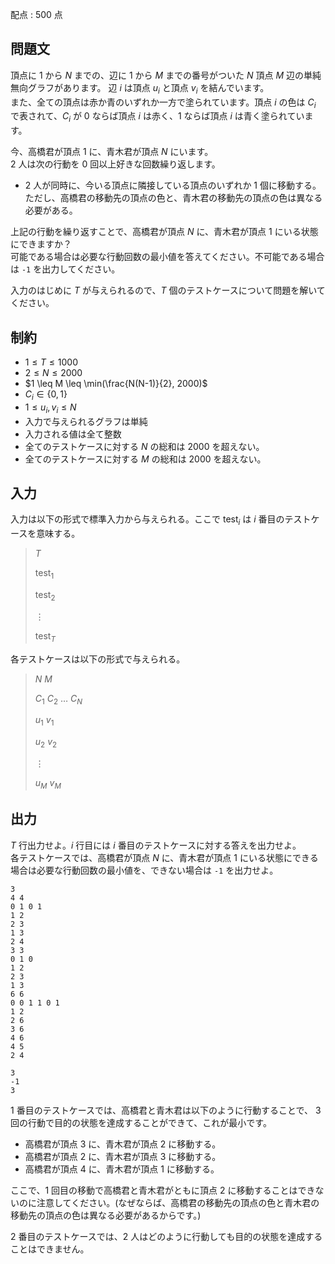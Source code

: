 配点 : $500$ 点

## 問題文

頂点に $1$ から $N$ までの、辺に $1$ から $M$ までの番号がついた $N$ 頂点 $M$ 辺の単純無向グラフがあります。  辺 $i$ は頂点 $u_i$ と頂点 $v_i$ を結んでいます。<br>
また、全ての頂点は赤か青のいずれか一方で塗られています。頂点 $i$ の色は $C_i$ で表されて、$C_i$ が $0$ ならば頂点 $i$ は赤く、$1$ ならば頂点 $i$ は青く塗られています。

今、高橋君が頂点 $1$ に、青木君が頂点 $N$ にいます。<br>
2 人は次の行動を $0$ 回以上好きな回数繰り返します。

- 2 人が同時に、今いる頂点に隣接している頂点のいずれか 1 個に移動する。<br>
    ただし、高橋君の移動先の頂点の色と、青木君の移動先の頂点の色は異なる必要がある。

上記の行動を繰り返すことで、高橋君が頂点 $N$ に、青木君が頂点 $1$ にいる状態にできますか？<br>
可能である場合は必要な行動回数の最小値を答えてください。不可能である場合は `-1` を出力してください。

入力のはじめに $T$ が与えられるので、$T$ 個のテストケースについて問題を解いてください。

## 制約

- $1 \leq T \leq 1000$
- $2 \leq N \leq 2000$
- $1 \leq M \leq \min(\frac{N(N-1)}{2}, 2000)$
- $C_i \in \lbrace 0, 1 \rbrace$
- $1 \leq u_i, v_i \leq N$
- 入力で与えられるグラフは単純
- 入力される値は全て整数
- 全てのテストケースに対する $N$ の総和は $2000$ を超えない。
- 全てのテストケースに対する $M$ の総和は $2000$ を超えない。

## 入力

入力は以下の形式で標準入力から与えられる。ここで $\text{test}_i$ は $i$ 番目のテストケースを意味する。

> $T$
> 
> $\text{test}_1$
> 
> $\text{test}_2$
> 
> $\vdots$
> 
> $\text{test}_T$

各テストケースは以下の形式で与えられる。

> $N$ $M$
> 
> $C_1$ $C_2$ $\dots$ $C_N$
> 
> $u_1$ $v_1$
> 
> $u_2$ $v_2$
> 
> $\vdots$
> 
> $u_M$ $v_M$

## 出力

$T$ 行出力せよ。$i$ 行目には $i$ 番目のテストケースに対する答えを出力せよ。<br>
各テストケースでは、高橋君が頂点 $N$ に、青木君が頂点 $1$ にいる状態にできる場合は必要な行動回数の最小値を、できない場合は `-1` を出力せよ。

```input1
3
4 4
0 1 0 1
1 2
2 3
1 3
2 4
3 3
0 1 0
1 2
2 3
1 3
6 6
0 0 1 1 0 1
1 2
2 6
3 6
4 6
4 5
2 4
```

```output1
3
-1
3
```

1 番目のテストケースでは、高橋君と青木君は以下のように行動することで、 $3$ 回の行動で目的の状態を達成することができて、これが最小です。

- 高橋君が頂点 $3$ に、青木君が頂点 $2$ に移動する。
- 高橋君が頂点 $2$ に、青木君が頂点 $3$ に移動する。
- 高橋君が頂点 $4$ に、青木君が頂点 $1$ に移動する。

ここで、$1$ 回目の移動で高橋君と青木君がともに頂点 $2$ に移動することはできないのに注意してください。(なぜならば、高橋君の移動先の頂点の色と青木君の移動先の頂点の色は異なる必要があるからです。)

2 番目のテストケースでは、2 人はどのように行動しても目的の状態を達成することはできません。